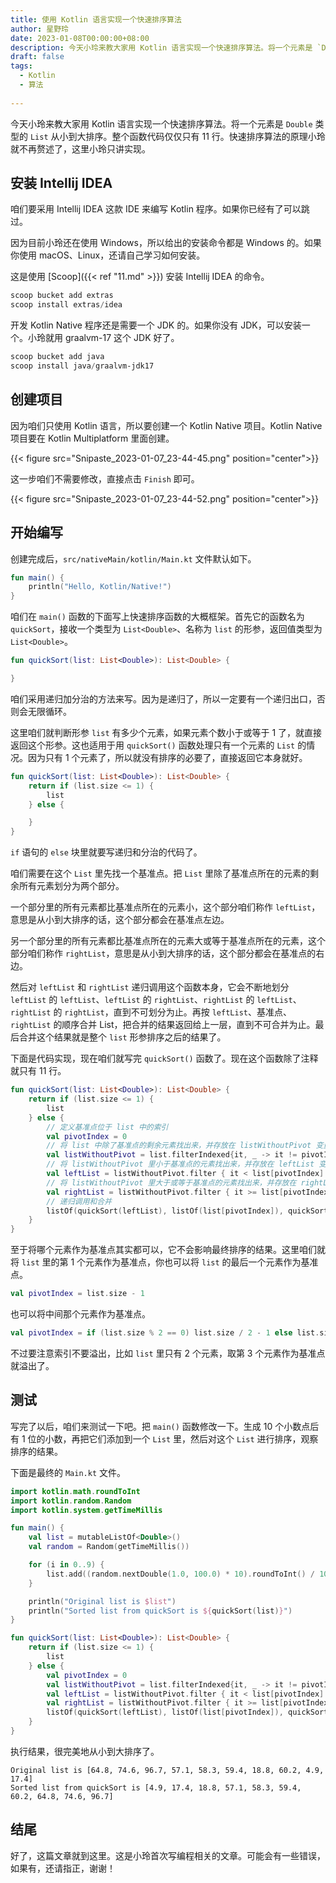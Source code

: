 ```yaml
---
title: 使用 Kotlin 语言实现一个快速排序算法
author: 星野玲
date: 2023-01-08T00:00:00+08:00
description: 今天小玲来教大家用 Kotlin 语言实现一个快速排序算法。将一个元素是 `Double` 类型的 `List` 从小到大排序。整个函数代码仅仅只有 11 行。
draft: false
tags:
  - Kotlin
  - 算法
 
---
```


今天小玲来教大家用 Kotlin 语言实现一个快速排序算法。将一个元素是 `Double` 类型的 `List` 从小到大排序。整个函数代码仅仅只有 11 行。快速排序算法的原理小玲就不再赘述了，这里小玲只讲实现。

## 安装 Intellij IDEA

咱们要采用 Intellij IDEA 这款 IDE 来编写 Kotlin 程序。如果你已经有了可以跳过。

因为目前小玲还在使用 Windows，所以给出的安装命令都是 Windows 的。如果你使用 macOS、Linux，还请自己学习如何安装。

这是使用 [Scoop]({{< ref "11.md" >}}) 安装 Intellij IDEA 的命令。

```powershell
scoop bucket add extras
scoop install extras/idea
```

开发 Kotlin Native 程序还是需要一个 JDK 的。如果你没有 JDK，可以安装一个。小玲就用 graalvm-17 这个 JDK 好了。

```powershell
scoop bucket add java
scoop install java/graalvm-jdk17
```

## 创建项目

因为咱们只使用 Kotlin 语言，所以要创建一个 Kotlin Native 项目。Kotlin Native 项目要在 Kotlin Multiplatform 里面创建。

{{< figure src="Snipaste_2023-01-07_23-44-45.png" position="center">}}

这一步咱们不需要修改，直接点击 `Finish` 即可。

{{< figure src="Snipaste_2023-01-07_23-44-52.png" position="center">}}

## 开始编写

创建完成后，`src/nativeMain/kotlin/Main.kt` 文件默认如下。

```kotlin
fun main() {
    println("Hello, Kotlin/Native!")
}
```

咱们在 `main()` 函数的下面写上快速排序函数的大概框架。首先它的函数名为 `quickSort`，接收一个类型为 `List<Double>`、名称为 `list` 的形参，返回值类型为 `List<Double>`。

```kotlin
fun quickSort(list: List<Double>): List<Double> {

}
```

咱们采用递归加分治的方法来写。因为是递归了，所以一定要有一个递归出口，否则会无限循环。

这里咱们就判断形参 `list` 有多少个元素，如果元素个数小于或等于 1 了，就直接返回这个形参。这也适用于用 `quickSort()` 函数处理只有一个元素的 `List` 的情况。因为只有 1 个元素了，所以就没有排序的必要了，直接返回它本身就好。

```kotlin
fun quickSort(list: List<Double>): List<Double> {
    return if (list.size <= 1) {
        list
    } else {

    }
}
```

`if` 语句的 `else` 块里就要写递归和分治的代码了。

咱们需要在这个 `List` 里先找一个基准点。把 `List` 里除了基准点所在的元素的剩余所有元素划分为两个部分。

一个部分里的所有元素都比基准点所在的元素小，这个部分咱们称作 `leftList`，意思是从小到大排序的话，这个部分都会在基准点左边。

另一个部分里的所有元素都比基准点所在的元素大或等于基准点所在的元素，这个部分咱们称作 `rightList`，意思是从小到大排序的话，这个部分都会在基准点的右边。

然后对 `leftList` 和 `rightList` 递归调用这个函数本身，它会不断地划分 `leftList` 的 `leftList`、`leftList` 的 `rightList`、`rightList` 的 `leftList`、`rightList` 的 `rightList`，直到不可划分为止。再按 `leftList`、基准点、`rightList` 的顺序合并 List，把合并的结果返回给上一层，直到不可合并为止。最后合并这个结果就是整个 `list` 形参排序之后的结果了。

下面是代码实现，现在咱们就写完 `quickSort()` 函数了。现在这个函数除了注释就只有 11 行。

```kotlin
fun quickSort(list: List<Double>): List<Double> {
    return if (list.size <= 1) {
        list
    } else {
        // 定义基准点位于 list 中的索引
        val pivotIndex = 0
        // 将 list 中除了基准点的剩余元素找出来，并存放在 listWithoutPivot 变量里。
        val listWithoutPivot = list.filterIndexed{it, _ -> it != pivotIndex}
        // 将 listWithoutPivot 里小于基准点的元素找出来，并存放在 leftList 变量里。
        val leftList = listWithoutPivot.filter { it < list[pivotIndex] }
        // 将 listWithoutPivot 里大于或等于基准点的元素找出来，并存放在 rightList 变量里。
        val rightList = listWithoutPivot.filter { it >= list[pivotIndex] }
        // 递归调用和合并
        listOf(quickSort(leftList), listOf(list[pivotIndex]), quickSort(rightList)).flatten()
    }
}
```

至于将哪个元素作为基准点其实都可以，它不会影响最终排序的结果。这里咱们就将 `list` 里的第 1 个元素作为基准点，你也可以将 `list` 的最后一个元素作为基准点。

```kotlin
val pivotIndex = list.size - 1
```

也可以将中间那个元素作为基准点。

```kotlin
val pivotIndex = if (list.size % 2 == 0) list.size / 2 - 1 else list.size / 2
```

不过要注意索引不要溢出，比如 `list` 里只有 2 个元素，取第 3 个元素作为基准点就溢出了。

## 测试

写完了以后，咱们来测试一下吧。把 `main()` 函数修改一下。生成 10 个小数点后有 1 位的小数，再把它们添加到一个 `List` 里，然后对这个 `List` 进行排序，观察排序的结果。

下面是最终的 `Main.kt` 文件。

```kotlin
import kotlin.math.roundToInt
import kotlin.random.Random
import kotlin.system.getTimeMillis

fun main() {
    val list = mutableListOf<Double>()
    val random = Random(getTimeMillis())

    for (i in 0..9) {
        list.add((random.nextDouble(1.0, 100.0) * 10).roundToInt() / 10.0 )
    }

    println("Original list is $list")
    println("Sorted list from quickSort is ${quickSort(list)}")
}

fun quickSort(list: List<Double>): List<Double> {
    return if (list.size <= 1) {
        list
    } else {
        val pivotIndex = 0
        val listWithoutPivot = list.filterIndexed{it, _ -> it != pivotIndex}
        val leftList = listWithoutPivot.filter { it < list[pivotIndex] }
        val rightList = listWithoutPivot.filter { it >= list[pivotIndex] }
        listOf(quickSort(leftList), listOf(list[pivotIndex]), quickSort(rightList)).flatten()
    }
}
```

执行结果，很完美地从小到大排序了。

```text
Original list is [64.8, 74.6, 96.7, 57.1, 58.3, 59.4, 18.8, 60.2, 4.9, 17.4]
Sorted list from quickSort is [4.9, 17.4, 18.8, 57.1, 58.3, 59.4, 60.2, 64.8, 74.6, 96.7]
```

## 结尾

好了，这篇文章就到这里。这是小玲首次写编程相关的文章。可能会有一些错误，如果有，还请指正，谢谢！
